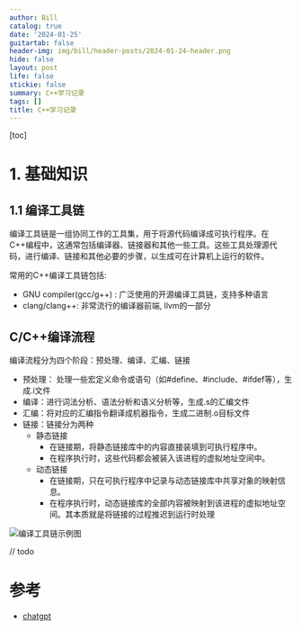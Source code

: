 ```yaml
---
author: Bill
catalog: true
date: '2024-01-25'
guitartab: false
header-img: img/bill/header-posts/2024-01-24-header.png
hide: false
layout: post
life: false
stickie: false
summary: C++学习记录
tags: []
title: C++学习记录
---
```

[toc]

# 1. 基础知识

## 1.1 编译工具链

编译工具链是一组协同工作的工具集，用于将源代码编译成可执行程序。在C++编程中，这通常包括编译器、链接器和其他一些工具。这些工具处理源代码，进行编译、链接和其他必要的步骤，以生成可在计算机上运行的软件。

常用的C++编译工具链包括:

- GNU compiler(gcc/g++) : 广泛使用的开源编译工具链，支持多种语言
- clang/clang++: 非常流行的编译器前端, llvm的一部分


## C/C++编译流程

编译流程分为四个阶段：预处理、编译、汇编、链接

- 预处理： 处理一些宏定义命令或语句（如#define、#include、#ifdef等），生成.i文件
- 编译：进行词法分析、语法分析和语义分析等，生成.s的汇编文件
- 汇编：将对应的汇编指令翻译成机器指令，生成二进制.o目标文件
- 链接：链接分为两种
	- 静态链接
        - 在链接期，将静态链接库中的内容直接装填到可执行程序中。
        - 在程序执行时，这些代码都会被装入该进程的虚拟地址空间中。
	- 动态链接
        - 在链接期，只在可执行程序中记录与动态链接库中共享对象的映射信息。
        - 在程序执行时，动态链接库的全部内容被映射到该进程的虚拟地址空间。其本质就是将链接的过程推迟到运行时处理

![编译工具链示例图](images/WEBRESOURCE488bb743b37ddd7dc7035c98a2bd8baccompile.png)

// todo


# 参考

- [chatgpt](https://chat.openai.com/)